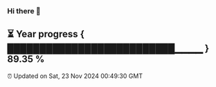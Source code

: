### Hi there 👋
⏳ Year progress { ██████████████████████████▁▁▁▁ } 89.35 %
---
⏰ Updated on Sat, 23 Nov 2024 00:49:30 GMT

